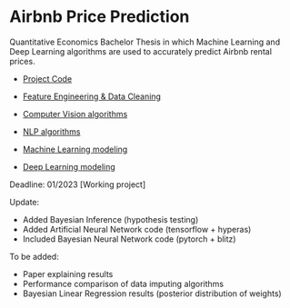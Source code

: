 # Airbnb Price Prediction

Quantitative Economics Bachelor Thesis in which Machine Learning and Deep Learning algorithms are used to accurately predict Airbnb rental prices.

- [Project Code](https://github.com/jose-jaen/Airbnb/blob/main/Project/airbnb_project.py)

- [Feature Engineering & Data Cleaning](https://github.com/jose-jaen/Airbnb/blob/main/Functions/general_functions.py)

- [Computer Vision algorithms](https://github.com/jose-jaen/Airbnb/blob/main/Functions/cv_functions.py)

- [NLP algorithms](https://github.com/jose-jaen/Airbnb/blob/main/Functions/nlp_functions.py)

- [Machine Learning modeling](https://github.com/jose-jaen/Airbnb/blob/main/Functions/ml_models.py)

- [Deep Learning modeling](https://github.com/jose-jaen/Airbnb/blob/main/Functions/dl_models.py)

Deadline: 01/2023 [Working project]

Update:

- Added Bayesian Inference (hypothesis testing)
- Added Artificial Neural Network code (tensorflow + hyperas)
- Included Bayesian Neural Network code (pytorch + blitz)

To be added:

- Paper explaining results
- Performance comparison of data imputing algorithms
- Bayesian Linear Regression results (posterior distribution of weights)
